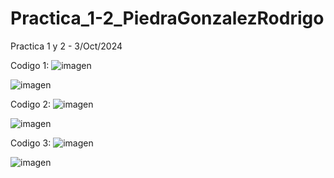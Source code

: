 # Practica_1-2_PiedraGonzalezRodrigo
Practica 1 y 2 - 3/Oct/2024

Codigo 1:
![imagen](https://github.com/user-attachments/assets/fd8c26aa-cf01-43e5-bab3-abb5b3e9db57)

![imagen](https://github.com/user-attachments/assets/42837c7b-c484-412c-a85c-b2d55f095f0a)

Codigo 2:
![imagen](https://github.com/user-attachments/assets/4a86a369-f3e8-4cd6-aef4-7e6e33e9d6e8)

![imagen](https://github.com/user-attachments/assets/43b7c266-223e-46e3-a7bc-293a0963460b)

Codigo 3:
![imagen](https://github.com/user-attachments/assets/f75f05c8-0e75-4174-acb4-f9c7c2aa4eeb)

![imagen](https://github.com/user-attachments/assets/a51ed177-6b81-4aac-8cf7-978290096e92)



